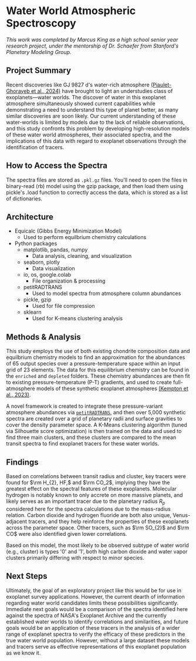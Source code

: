 # Water World Atmospheric Spectroscopy

*This work was completed by Marcus King as a high school senior year research project, under the mentorship of Dr. Schaefer from Stanford's Planetary Modeling Group.*
## Project Summary
Recent discoveries like GJ 9827 d's water-rich atmosphere [(Piaulet-Ghorayeb et al., 2024)](https://ui.adsabs.harvard.edu/abs/2024ApJ...974L..10P/abstract) have brought to light an understudies class of exoplanets—water worlds. The discover of water in this exoplanet atmosphere simultaneously showed current capabilities while demonstrating a need to understand this type of planet better, as many similar discoveries are soon likely. Our current understanding of these water-worlds is limited by models due to the lack of reliable observations, and this study confronts this problem by developing high-resolution models of these water world atmospheres, their associated spectra, and the implications of this data with regard to exoplanet observations through the identification of tracers.

## How to Access the Spectra
The spectra files are stored as `.pkl.gz` files. You'll need to open the files in binary-read (rb) model using the gzip package, and then load them using pickle's .load function to correctly access the data, which is stored as a list of dictionaries.

## Architecture
- Equicalc (Gibbs Energy Minimization Model)
	- Used to perform equilbrium chemistry calculations
- Python packages
	- matplotlib, pandas, numpy
		- Data analysis, cleaning, and visualization
	- seaborn, plotly
		- Data visualization
	- io, os, google.colab
		- File organization & processing
	- petitRADTRANS
		- Used to model spectra from atmosphere column abundances
	- pickle, gzip
		- Used for file compression
	- sklearn
		- Used for K-means clustering analysis
## Methods & Analysis
This study employs the use of both existing chondrite composition data and equilbrium chemistry models to find an approximation for the abundances of 65 output species over a pressure-temperature space within an input grid of 23 elements. The data for this equilibrium chemistry can be found in the `enriched` and `depleted` folders. These chemistry abundances are then fit to existing pressure-temperature (P-T) gradients, and used to create full-atmosphere models of these synthetic exoplanet atmospheres [(Kempton et al., 2023)](https://iopscience.iop.org/article/10.3847/1538-4357/ace10d). 

A novel framework is created to integrate these pressure-variant atmosphere abundances via [`petitRADTRANS`](https://github.com/nborsato/petitRADTRANS), and then over 5,000 synthetic spectra are created over a grid of planetary radii and surface gravities to cover the density parameter space. A K-Means clustering algorithm (tuned via Silhouette score optimization) is then trained on the data and used to find three main clusters, and these clusters are compared to the mean transit spectra to find exoplanet tracers for these water worlds.

## Findings
Based on correlations between transit radius and cluster, key tracers were found for $\rm H_{2}, HF,$ and $\rm CO_2$, implying they have the greatest effect on the spectral features of these exoplanets. Molecular hydrogen is notably known to only accrete on more massive planets, and likely serves as an important tracer due to the planetary radius $R_p$ considered here for the spectra calculations due to the mass-radius relation. Carbon dioxide and hydrogen fluoride are both also unique, Venus-adjacent tracers, and they help reinforce the properties of these exoplanets across the parameter space. Other tracers, such as $\rm SO_{2}$ and $\rm CO$ were also identified given lower correlations. 

Based on this model, the most likely to be observed subtype of water world (e.g., cluster) is types '0' and '1', both high carbon dioxide and water vapor clusters primarily differing with respect to minor species. 

## Next Steps
Ultimately, the goal of an exploratory project like this would be for use in exoplanet survey applications. However, the current dearth of information regarding water world candidates limits these possibilities significantly. Immediate next goals would be a comparison of the spectra identified here against the spectra of NASA's Exoplanet Archive and the currently established water worlds to identify correlations and similarities, and future goals would be an application of these tracers in the analysis of a wider range of exoplanet spectra to verify the efficacy of these predictors in the true water world population. However, without a large dataset these models and tracers serve as effective representations of this exoplanet population as we know it. 
